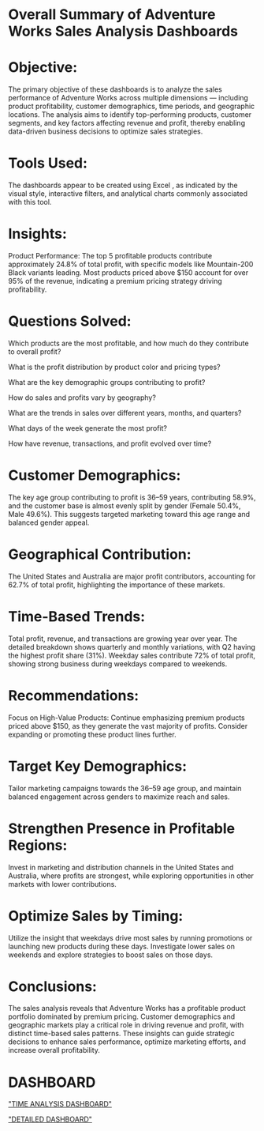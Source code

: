 # Overall Summary of Adventure Works Sales Analysis Dashboards

# Objective:
The primary objective of these dashboards is to analyze the sales performance of Adventure Works across multiple dimensions — including product profitability, customer demographics, time periods, and geographic locations. The analysis aims to identify top-performing products, customer segments, and key factors affecting revenue and profit, thereby enabling data-driven business decisions to optimize sales strategies.

# Tools Used:
The dashboards appear to be created using Excel , as indicated by the visual style, interactive filters, and analytical charts commonly associated with this tool.

# Insights:
Product Performance:
The top 5 profitable products contribute approximately 24.8% of total profit, with specific models like Mountain-200 Black variants leading. Most products priced above $150 account for over 95% of the revenue, indicating a premium pricing strategy driving profitability.

# Questions Solved:
Which products are the most profitable, and how much do they contribute to overall profit?

What is the profit distribution by product color and pricing types?

What are the key demographic groups contributing to profit?

How do sales and profits vary by geography?

What are the trends in sales over different years, months, and quarters?

What days of the week generate the most profit?

How have revenue, transactions, and profit evolved over time?


# Customer Demographics:
The key age group contributing to profit is 36–59 years, contributing 58.9%, and the customer base is almost evenly split by gender (Female 50.4%, Male 49.6%). This suggests targeted marketing toward this age range and balanced gender appeal.

# Geographical Contribution:
The United States and Australia are major profit contributors, accounting for 62.7% of total profit, highlighting the importance of these markets.

# Time-Based Trends:
Total profit, revenue, and transactions are growing year over year. The detailed breakdown shows quarterly and monthly variations, with Q2 having the highest profit share (31%). Weekday sales contribute 72% of total profit, showing strong business during weekdays compared to weekends.

# Recommendations:
Focus on High-Value Products:
Continue emphasizing premium products priced above $150, as they generate the vast majority of profits. Consider expanding or promoting these product lines further.

# Target Key Demographics:
Tailor marketing campaigns towards the 36–59 age group, and maintain balanced engagement across genders to maximize reach and sales.

# Strengthen Presence in Profitable Regions:
Invest in marketing and distribution channels in the United States and Australia, where profits are strongest, while exploring opportunities in other markets with lower contributions.

# Optimize Sales by Timing:
Utilize the insight that weekdays drive most sales by running promotions or launching new products during these days. Investigate lower sales on weekends and explore strategies to boost sales on those days.

# Conclusions:
The sales analysis reveals that Adventure Works has a profitable product portfolio dominated by premium pricing. Customer demographics and geographic markets play a critical role in driving revenue and profit, with distinct time-based sales patterns. These insights can guide strategic decisions to enhance sales performance, optimize marketing efforts, and increase overall profitability.

# DASHBOARD

<a href="https://github.com/Priya1864/ADVENTURE-WORKS-SALES-ANALYSIS/blob/main/ADVENTURE%20SUMMARY.png">"TIME ANALYSIS DASHBOARD"</a>

<a href="https://github.com/Priya1864/ADVENTURE-WORKS-SALES-ANALYSIS/blob/main/ADVENTURE%20SUMMARY%202.png">"DETAILED DASHBOARD"</a>
